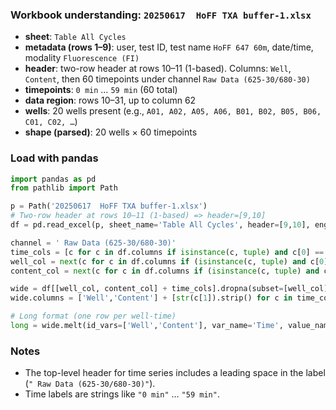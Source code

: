 ### Workbook understanding: `20250617  HoFF TXA buffer-1.xlsx`

- **sheet**: `Table All Cycles`
- **metadata (rows 1–9)**: user, test ID, test name `HoFF 647 60m`, date/time, modality `Fluorescence (FI)`
- **header**: two-row header at rows 10–11 (1-based). Columns: `Well`, `Content`, then 60 timepoints under channel `Raw Data (625-30/680-30)`
- **timepoints**: `0 min` … `59 min` (60 total)
- **data region**: rows 10–31, up to column 62
- **wells**: 20 wells present (e.g., `A01, A02, A05, A06, B01, B02, B05, B06, C01, C02, …`)
- **shape (parsed)**: 20 wells × 60 timepoints

### Load with pandas
```python
import pandas as pd
from pathlib import Path

p = Path('20250617  HoFF TXA buffer-1.xlsx')
# Two-row header at rows 10–11 (1-based) => header=[9,10]
df = pd.read_excel(p, sheet_name='Table All Cycles', header=[9,10], engine='openpyxl').dropna(axis=1, how='all')

channel = ' Raw Data (625-30/680-30)'
time_cols = [c for c in df.columns if isinstance(c, tuple) and c[0] == channel]
well_col = next(c for c in df.columns if (isinstance(c, tuple) and c[0]=='Well') or c=='Well')
content_col = next(c for c in df.columns if (isinstance(c, tuple) and c[0]=='Content') or c=='Content')

wide = df[[well_col, content_col] + time_cols].dropna(subset=[well_col])
wide.columns = ['Well','Content'] + [str(c[1]).strip() for c in time_cols]

# Long format (one row per well-time)
long = wide.melt(id_vars=['Well','Content'], var_name='Time', value_name='FI')
```

### Notes
- The top-level header for time series includes a leading space in the label (`" Raw Data (625-30/680-30)"`).
- Time labels are strings like `"0 min"` … `"59 min"`.

